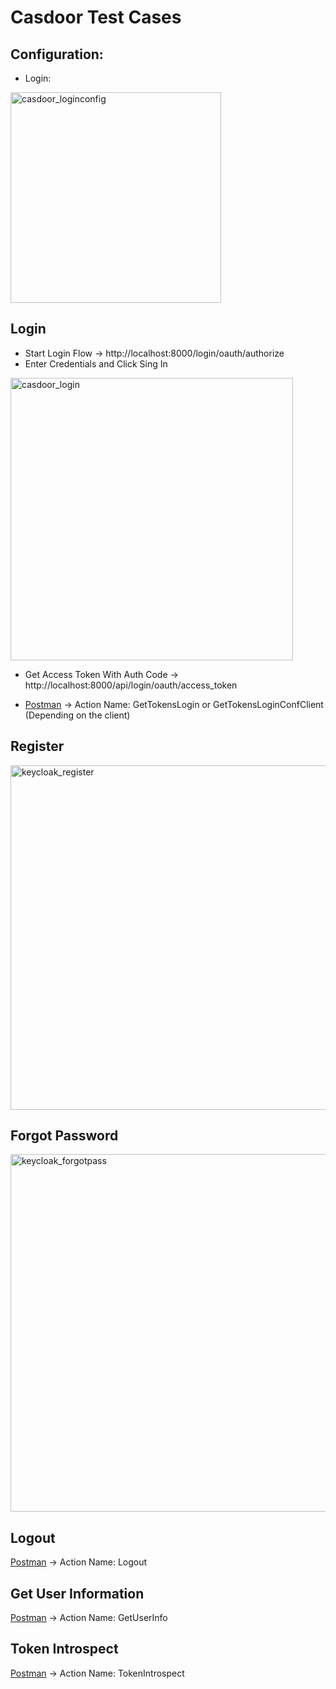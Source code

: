 # Casdoor Test Cases

## Configuration:

* Login:

<img width="337" alt="casdoor_loginconfig" src="https://user-images.githubusercontent.com/32308526/203988157-52ab4efa-b933-4149-adfa-f9a9c84e2248.png">


## Login

* Start Login Flow -> http://localhost:8000/login/oauth/authorize
* Enter Credentials and Click Sing In <br>
<img width="452" alt="casdoor_login" src="https://user-images.githubusercontent.com/32308526/203988373-a9645cfd-5ea7-4ba9-99d7-157ebdac1825.png">

* Get Access Token With Auth Code ->  http://localhost:8000/api/login/oauth/access_token

* [Postman](https://github.com/AydosIlgazi/SWE-599-Authentication/blob/main/tests/postman_scripts/KeyCloak.postman_collection.json) -> Action Name: GetTokensLogin or GetTokensLoginConfClient (Depending on the client)

## Register

<img width="551" alt="keycloak_register" src="https://user-images.githubusercontent.com/32308526/203984483-c707883d-30de-4460-8b05-a91447788bcb.png">

## Forgot Password

<img width="572" alt="keycloak_forgotpass" src="https://user-images.githubusercontent.com/32308526/203984571-30d02832-8ba6-406d-b02d-f7909d52aa78.png">

## Logout

[Postman](https://github.com/AydosIlgazi/SWE-599-Authentication/blob/main/tests/postman_scripts/KeyCloak.postman_collection.json) -> Action Name: Logout

## Get User Information

[Postman](https://github.com/AydosIlgazi/SWE-599-Authentication/blob/main/tests/postman_scripts/KeyCloak.postman_collection.json) -> Action Name: GetUserInfo

## Token Introspect

[Postman](https://github.com/AydosIlgazi/SWE-599-Authentication/blob/main/tests/postman_scripts/KeyCloak.postman_collection.json) -> Action Name: TokenIntrospect



